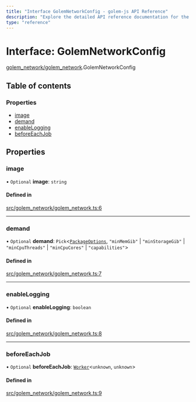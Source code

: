 ```yaml
---
title: "Interface GolemNetworkConfig - golem-js API Reference"
description: "Explore the detailed API reference documentation for the Interface GolemNetworkConfig within the golem-js SDK for the Golem Network."
type: "reference"
---
```

# Interface: GolemNetworkConfig

[golem_network/golem_network](../modules/golem_network_golem_network).GolemNetworkConfig

## Table of contents

### Properties

- [image](golem_network_golem_network.GolemNetworkConfig#image)
- [demand](golem_network_golem_network.GolemNetworkConfig#demand)
- [enableLogging](golem_network_golem_network.GolemNetworkConfig#enablelogging)
- [beforeEachJob](golem_network_golem_network.GolemNetworkConfig#beforeeachjob)

## Properties

### image

• `Optional` **image**: `string`

#### Defined in

[src/golem_network/golem_network.ts:6](https://github.com/golemfactory/golem-js/blob/0448b6b/src/golem_network/golem_network.ts#L6)

___

### demand

• `Optional` **demand**: `Pick`<[`PackageOptions`](../modules/package_package#packageoptions), ``"minMemGib"`` \| ``"minStorageGib"`` \| ``"minCpuThreads"`` \| ``"minCpuCores"`` \| ``"capabilities"``\>

#### Defined in

[src/golem_network/golem_network.ts:7](https://github.com/golemfactory/golem-js/blob/0448b6b/src/golem_network/golem_network.ts#L7)

___

### enableLogging

• `Optional` **enableLogging**: `boolean`

#### Defined in

[src/golem_network/golem_network.ts:8](https://github.com/golemfactory/golem-js/blob/0448b6b/src/golem_network/golem_network.ts#L8)

___

### beforeEachJob

• `Optional` **beforeEachJob**: [`Worker`](../modules/task_work#worker)<`unknown`, `unknown`\>

#### Defined in

[src/golem_network/golem_network.ts:9](https://github.com/golemfactory/golem-js/blob/0448b6b/src/golem_network/golem_network.ts#L9)
